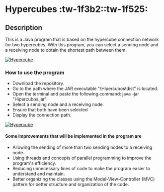 # Hypercubes :tw-1f3b2::tw-1f525:

## Description
This is a Java program that is based on the hypercube connection network for two hypercubes. With this program, you can select a sending node and a receiving node to obtain the shortest path between them.

[![Hypercube](https://www.monografias.com/trabajos105/arquitecturas-paralelas/img64.png "Hypercube")](http://https://www.monografias.com/trabajos105/arquitecturas-paralelas/img64.png "Hypercube")

### How to use the program

- Download the repository.
- Go to the path where the JAR executable "\Hipercubos\dist" is located.
- Open the terminal and paste the following command: java -jar "Hipercubos.jar"
- Select a sending node and a receiving node.
- Ensure that both have been selected
- Display the connection path.

[![Hypercube](https://cutt.ly/f8LcxuW "Hypercube")](https://cutt.ly/f8LcxuW "Hypercube")

#### Some improvements that will be implemented in the program are
- Allowing the sending of more than two sending nodes to a receiving node.
- Using threads and concepts of parallel programming to improve the program's efficiency.
- Reducing unnecessary lines of code to make the program easier to understand and maintain.
- Better organizing the classes using the Model-View-Controller (MVC) pattern for better structure and organization of the code.
